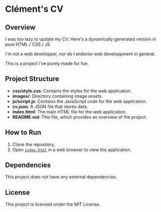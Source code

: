 # Clément's CV

## Overview

I was too lazy to update my CV. Here's a dynamically generated version in pure HTML / CSS / JS

I'm not a web developper, nor do I endorse web developpment in general.

This is a project I've purely made for fun.

## Project Structure

- **css/style.css**: Contains the styles for the web application.
- **images/**: Directory containing image assets.
- **js/script.js**: Contains the JavaScript code for the web application.
- **cv.json**: A JSON file that stores data.
- **index.html**: The main HTML file for the web application.
- **README.md**: This file, which provides an overview of the project.

## How to Run

1. Clone the repository.
2. Open [`index.html`](./index.html) in a web browser to view the application.

## Dependencies

This project does not have any external dependencies.

## License

This project is licensed under the MIT License.